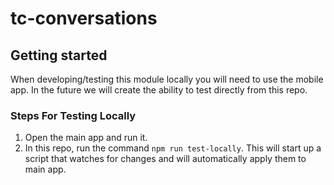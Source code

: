 # tc-conversations

## Getting started

When developing/testing this module locally you will need to use the mobile app. In the future we will create the ability to test directly from this repo.

### Steps For Testing Locally

1. Open the main app and run it.
2. In this repo, run the command `npm run test-locally`. This will start up a script that watches for changes and will automatically apply them to main app.

